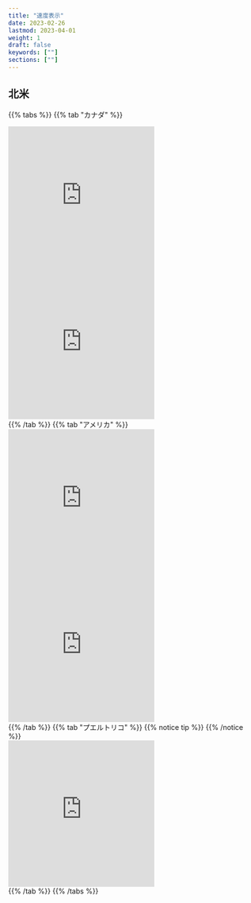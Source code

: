 ```yaml
---
title: "速度表示"
date: 2023-02-26
lastmod: 2023-04-01
weight: 1
draft: false
keywords: [""]
sections: [""]
---
```


## 北米

{{% tabs %}}
{{% tab "カナダ" %}}
<div class="googlemap-if">
<iframe src="https://www.google.com/maps/embed?pb=!4v1677903141123!6m8!1m7!1spPt84cTXVXJRgjy2T78Pyw!2m2!1d45.41403472393965!2d-75.6871385829125!3f150.02390528753833!4f-0.22091537579363774!5f3.325193203789971" width="295" height="295" style="border:0;" allowfullscreen="" loading="lazy" referrerpolicy="no-referrer-when-downgrade"></iframe>
<iframe src="https://www.google.com/maps/embed?pb=!4v1679666207216!6m8!1m7!1sUV6YMTJb1OAU8QJcIXWVuQ!2m2!1d45.49470862110606!2d-73.5685364109791!3f133.69145483687677!4f4.34505589744515!5f3.325193203789971" width="295" height="295" style="border:0;" allowfullscreen="" loading="lazy" referrerpolicy="no-referrer-when-downgrade"></iframe>
</div>
{{% /tab %}}
{{% tab "アメリカ" %}}
<div class="googlemap-if">
<iframe src="https://www.google.com/maps/embed?pb=!4v1681390701726!6m8!1m7!1sVnRzuqTewstt7G9bPcVQHQ!2m2!1d44.67290123537894!2d-117.6283072081013!3f182.60351272672557!4f-8.5734114000566!5f3.325193203789971" width="295" height="295" style="border:0;" allowfullscreen="" loading="lazy" referrerpolicy="no-referrer-when-downgrade"></iframe>
<iframe src="https://www.google.com/maps/embed?pb=!4v1681390664037!6m8!1m7!1slzP43l7n46S-W3G_9PVorA!2m2!1d28.45521880274471!2d-81.17053833729558!3f19.01962104541165!4f0.06264340763650011!5f3.3139071708704844" width="295" height="295" style="border:0;" allowfullscreen="" loading="lazy" referrerpolicy="no-referrer-when-downgrade"></iframe>
</div>
{{% /tab %}}
{{% tab "プエルトリコ" %}}
{{% notice tip %}}
{{% /notice %}}
<div class="googlemap-if"><iframe src="https://www.google.com/maps/embed?pb=!4v1681390848621!6m8!1m7!1sVOkg5Xs0JEx74sJ1ssMRXw!2m2!1d18.38530872376968!2d-65.9781977725696!3f24.030810502101332!4f-3.155092528433883!5f3.325193203789971" width="295" height="295" style="border:0;" allowfullscreen="" loading="lazy" referrerpolicy="no-referrer-when-downgrade"></iframe>
</div>
{{% /tab %}}
{{% /tabs %}}
